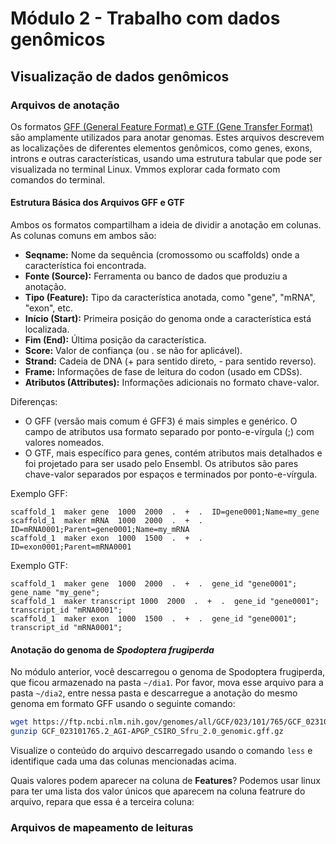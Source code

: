 # Módulo 2 - Trabalho com dados genômicos

## Visualização de dados genômicos

### Arquivos de anotação

Os formatos [GFF (General Feature Format) e GTF (Gene Transfer Format)](https://www.ensembl.org/info/website/upload/gff.html) são amplamente utilizados para anotar genomas. Estes arquivos descrevem as localizações de diferentes elementos genômicos, como genes, exons, introns e outras características, usando uma estrutura tabular que pode ser visualizada no terminal Linux. Vmmos explorar cada formato com comandos do terminal.

#### Estrutura Básica dos Arquivos GFF e GTF

Ambos os formatos compartilham a ideia de dividir a anotação em colunas. As colunas comuns em ambos são:

- **Seqname:** Nome da sequência (cromossomo ou scaffolds) onde a característica foi encontrada.
- **Fonte (Source):** Ferramenta ou banco de dados que produziu a anotação.
- **Tipo (Feature):** Tipo da característica anotada, como "gene", "mRNA", "exon", etc.
- **Início (Start):** Primeira posição do genoma onde a característica está localizada.
- **Fim (End):** Última posição da característica.
- **Score:** Valor de confiança (ou . se não for aplicável).
- **Strand:** Cadeia de DNA (+ para sentido direto, - para sentido reverso).
- **Frame:** Informações de fase de leitura do codon (usado em CDSs).
- **Atributos (Attributes):** Informações adicionais no formato chave-valor.

Diferenças:
- O GFF (versão mais comum é GFF3) é mais simples e genérico. O campo de atributos usa formato separado por ponto-e-vírgula (;) com valores nomeados.
- O GTF, mais específico para genes, contém atributos mais detalhados e foi projetado para ser usado pelo Ensembl. Os atributos são pares chave-valor separados por espaços e terminados por ponto-e-vírgula.

Exemplo GFF:

```
scaffold_1  maker gene  1000  2000  .  +  .  ID=gene0001;Name=my_gene
scaffold_1  maker mRNA  1000  2000  .  +  .  ID=mRNA0001;Parent=gene0001;Name=my_mRNA
scaffold_1  maker exon  1000  1500  .  +  .  ID=exon0001;Parent=mRNA0001

```

Exemplo GTF:

```
scaffold_1  maker gene  1000  2000  .  +  .  gene_id "gene0001"; gene_name "my_gene";
scaffold_1  maker transcript 1000  2000  .  +  .  gene_id "gene0001"; transcript_id "mRNA0001";
scaffold_1  maker exon  1000  1500  .  +  .  gene_id "gene0001"; transcript_id "mRNA0001";

```

#### Anotação do genoma de _Spodoptera frugiperda_

No módulo anterior, você descarregou o genoma de Spodoptera frugiperda, que ficou armazenado na pasta `~/dia1`. Por favor, mova esse arquivo para a pasta `~/dia2`, entre nessa pasta e descarregue a anotação do mesmo genoma em formato GFF usando o seguinte comando:

```bash
wget https://ftp.ncbi.nlm.nih.gov/genomes/all/GCF/023/101/765/GCF_023101765.2_AGI-APGP_CSIRO_Sfru_2.0/GCF_023101765.2_AGI-APGP_CSIRO_Sfru_2.0_genomic.gff.gz
gunzip GCF_023101765.2_AGI-APGP_CSIRO_Sfru_2.0_genomic.gff.gz
```

Visualize o conteúdo do arquivo descarregado usando o comando `less` e identifique cada uma das colunas mencionadas acima.

Quais valores podem aparecer na coluna de **Features**? Podemos usar linux para ter uma lista dos valor únicos que aparecem na coluna featrure do arquivo, repara que essa é a terceira coluna:

### Arquivos de mapeamento de leituras
